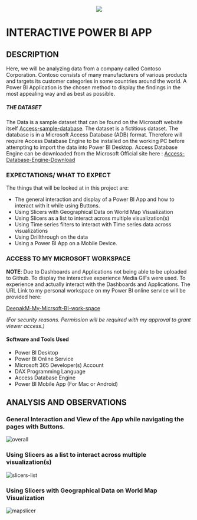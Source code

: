 <p align="center">
  <img src="https://github.com/deepakm925/Power-BI/blob/main/Power-BI-Dashboard-Contoso-Corporation/resources/bi-logo.png"/>
</p>  

# INTERACTIVE POWER BI APP

## DESCRIPTION
Here, we will be analyzing data from a company called Contoso Corporation. Contoso consists of many manufacturers of various products and targets its customer categories in some countries around the world. A Power BI Application is the chosen method to display the findings in the most appealing way and as best as possible. 

##### THE DATASET
The Data is a sample dataset that can be found on the Microsoft website itself [Access-sample-database](https://go.microsoft.com/fwlink/?linkid=2120368). The dataset is a fictitious dataset. The database is in a Microsoft Access Database (ADB) format. Therefore will require Access Database Engine to be installed on the working PC before attempting to import the data into Power BI Desktop. Access Database Engine can be downloaded from the Microsoft Official site here : [Access-Database-Engine-Download](https://www.microsoft.com/en-US/download/details.aspx?id=54920)

### EXPECTATIONS/ WHAT TO EXPECT
The things that will be looked at in this project are:
- The general interaction and display of a Power BI App and how to interact with it while using Buttons.
- Using Slicers with Geographical Data on World Map Visualization
- Using Slicers as a list to interact across multiple visualization(s)
- Using Time series filters to interact with Time series data across visualizations
- Using Drillthrough on the data
- Using a Power BI App on a Mobile Device. 

### ACCESS TO MY MICROSOFT WORKSPACE

**NOTE**: Due to Dashboards and Applications not being able to be uploaded to Github. To display the interactive experience Media GIFs were used. To experience and actually interact with the Dashboards and Applications. The URL Link to my personal workspace on my Power BI online service will be provided here:

[DeepakM-My-Micrsoft-BI-work-space](https://app.powerbi.com/groups/me/list?ctid=da17df9a-8c49-40fc-a1da-012aca883f37&experience=power-bi&clientSideAuth=0)

*(For security reasons. Permission will be required with my approval to grant viewer access.)*

#### Software and Tools Used
- Power BI Desktop
- Power BI Online Service
- Microsoft 365 Developer(s) Account
- DAX Programming Language
- Access Database Engine
- Power BI Mobile App (For Mac or Android)


## ANALYSIS AND OBSERVATIONS

### General Interaction and View of the App while navigating the pages with Buttons. 
![overall](https://github.com/deepakm925/Power-BI/blob/main/Power-BI-Interactive-App/resources/overall-bi-app.gif)

### Using Slicers as a list to interact across multiple visualization(s)
![slicers-list](https://github.com/deepakm925/Power-BI/blob/main/Power-BI-Interactive-App/resources/slicer-list.gif)



### Using Slicers with Geographical Data on World Map Visualization
![mapslicer](https://github.com/deepakm925/Power-BI/blob/main/Power-BI-Interactive-App/resources/mapslicer.gif)
